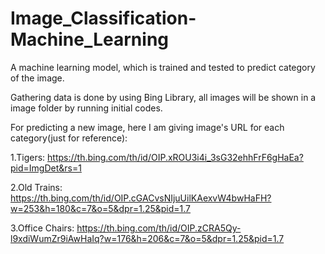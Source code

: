 # Image_Classification-Machine_Learning
A machine learning model, which is trained and tested to predict category of the image.

Gathering data is done by using Bing Library, all images will be shown in a image folder by running initial codes.

For predicting a new image, here I am giving image's URL for each category(just for reference):

1.Tigers: https://th.bing.com/th/id/OIP.xROU3i4i_3sG32ehhFrF6gHaEa?pid=ImgDet&rs=1

2.Old Trains: https://th.bing.com/th/id/OIP.cGACvsNIjuUilKAexvW4bwHaFH?w=253&h=180&c=7&o=5&dpr=1.25&pid=1.7

3.Office Chairs: https://th.bing.com/th/id/OIP.zCRA5Qy-l9xdiWumZr9iAwHaIq?w=176&h=206&c=7&o=5&dpr=1.25&pid=1.7
